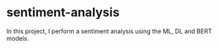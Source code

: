 # sentiment-analysis
In this project, I perform a sentiment analysis using the ML, DL and BERT models. 
